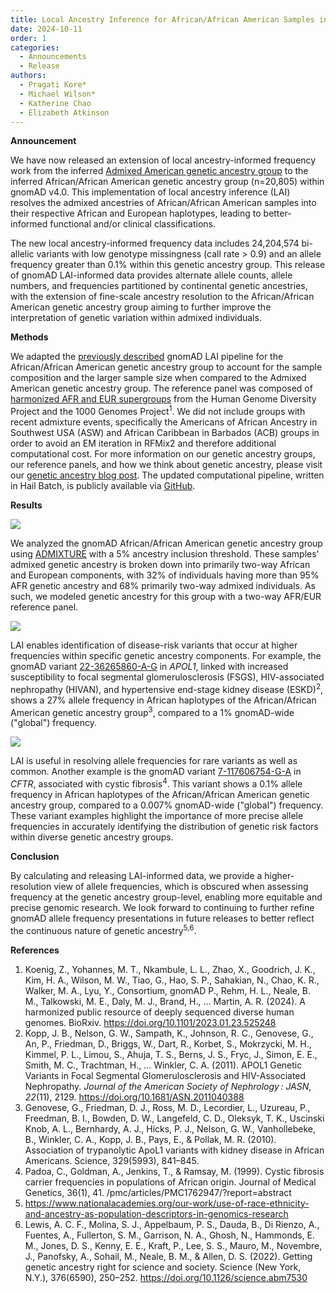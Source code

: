 ```yaml
---
title: Local Ancestry Inference for African/African American Samples in gnomAD
date: 2024-10-11
order: 1
categories:
  - Announcements
  - Release
authors:
  - Pragati Kore*
  - Michael Wilson*
  - Katherine Chao
  - Elizabeth Atkinson
---
```

**Announcement**

We have now released an extension of local ancestry-informed frequency work from the inferred [Admixed American genetic ancestry group](https://gnomad.broadinstitute.org/news/2021-12-local-ancestry-inference-for-latino-admixed-american-samples-in-gnomad/) to the inferred African/African American genetic ancestry group (n=20,805) within gnomAD v4.0. This implementation of local ancestry inference (LAI) resolves the admixed ancestries of African/African American samples into their respective African and European haplotypes, leading to better-informed functional and/or clinical classifications.

<!-- end_excerpt -->

The new local ancestry-informed frequency data includes 24,204,574 bi-allelic variants with low genotype missingness (call rate > 0.9) and an allele frequency greater than 0.1% within this genetic ancestry group. This release of gnomAD LAI-informed data provides alternate allele counts, allele numbers, and frequencies partitioned by continental genetic ancestries, with the extension of fine-scale ancestry resolution to the African/African American genetic ancestry group aiming to further improve the interpretation of genetic variation within admixed individuals.

**Methods**

We adapted the [previously described](https://gnomad.broadinstitute.org/news/2021-12-local-ancestry-inference-for-latino-admixed-american-samples-in-gnomad/) gnomAD LAI pipeline for the African/African American genetic ancestry group to account for the sample composition and the larger sample size when compared to the Admixed American genetic ancestry group. The reference panel was composed of [harmonized AFR and EUR supergroups](https://docs.google.com/spreadsheets/d/1jenSz_HnbA1kBESaUmur3Ob72-EPXJgfUWhbz5UdltA/edit?gid=0#gid=0) from the Human Genome Diversity Project and the 1000 Genomes Project<sup>1</sup>. We did not include groups with recent admixture events, specifically the Americans of African Ancestry in Southwest USA (ASW) and African Caribbean in Barbados (ACB) groups in order to avoid an EM iteration in RFMix2 and therefore additional computational cost. For more information on our genetic ancestry groups, our reference panels, and how we think about genetic ancestry, please visit our [genetic ancestry blog post](https://gnomad.broadinstitute.org/news/2023-11-genetic-ancestry/). The updated computational pipeline, written in Hail Batch, is publicly available via [GitHub](https://www.github.com/broadinstitute/gnomad_local_ancestry). 

**Results**

![](../images/lai_afr_admixture.png)

We analyzed the gnomAD African/African American genetic ancestry group using [ADMIXTURE](https://dalexander.github.io/admixture/) with a 5% ancestry inclusion threshold. These samples' admixed genetic ancestry is broken down into primarily two-way African and European components, with 32% of individuals having more than 95% AFR genetic ancestry and 68% primarily two-way admixed individuals. As such, we modeled genetic ancestry for this group with a two-way AFR/EUR reference panel.

![](../images/lai_afr_apol1.png)

LAI enables identification of disease-risk variants that occur at higher frequencies within specific genetic ancestry components. For example, the gnomAD variant [22-36265860-A-G](https://gnomad.broadinstitute.org/variant/22-36265860-A-G?dataset=gnomad_r4) in *APOL1*, linked with increased susceptibility to focal segmental glomerulosclerosis (FSGS), HIV-associated nephropathy (HIVAN), and hypertensive end-stage kidney disease (ESKD)<sup>2</sup>, shows a 27% allele frequency in African haplotypes of the African/African American genetic ancestry group<sup>3</sup>, compared to a 1% gnomAD-wide ("global") frequency.

![](../images/lai_afr_cftr.png)

LAI is useful in resolving allele frequencies for rare variants as well as common. Another example is the gnomAD variant [7-117606754-G-A](https://gnomad.broadinstitute.org/variant/7-117606754-G-A?dataset=gnomad_r4) in *CFTR*, associated with cystic fibrosis<sup>4</sup>. This variant shows a 0.1% allele frequency in African haplotypes of the African/African American genetic ancestry group, compared to a 0.007% gnomAD-wide ("global") frequency. These variant examples highlight the importance of more precise allele frequencies in accurately identifying the distribution of genetic risk factors within diverse genetic ancestry groups. 

**Conclusion**

By calculating and releasing LAI-informed data, we provide a higher-resolution view of allele frequencies, which is obscured when assessing frequency at the genetic ancestry group-level, enabling more equitable and precise genomic research. We look forward to continuing to further refine gnomAD allele frequency presentations in future releases to better reflect the continuous nature of genetic ancestry<sup>5,6</sup>. 

**References**

1. Koenig, Z., Yohannes, M. T., Nkambule, L. L., Zhao, X., Goodrich, J. K., Kim, H. A., Wilson, M. W., Tiao, G., Hao, S. P., Sahakian, N., Chao, K. R., Walker, M. A., Lyu, Y., Consortium, gnomAD P., Rehm, H. L., Neale, B. M., Talkowski, M. E., Daly, M. J., Brand, H., … Martin, A. R. (2024). A harmonized public resource of deeply sequenced diverse human genomes. BioRxiv. https://doi.org/10.1101/2023.01.23.525248
2. Kopp, J. B., Nelson, G. W., Sampath, K., Johnson, R. C., Genovese, G., An, P., Friedman, D., Briggs, W., Dart, R., Korbet, S., Mokrzycki, M. H., Kimmel, P. L., Limou, S., Ahuja, T. S., Berns, J. S., Fryc, J., Simon, E. E., Smith, M. C., Trachtman, H., … Winkler, C. A. (2011). APOL1 Genetic Variants in Focal Segmental Glomerulosclerosis and HIV-Associated Nephropathy. *Journal of the American Society of Nephrology : JASN*, *22*(11), 2129. <https://doi.org/10.1681/ASN.2011040388>
3. Genovese, G., Friedman, D. J., Ross, M. D., Lecordier, L., Uzureau, P., Freedman, B. I., Bowden, D. W., Langefeld, C. D., Oleksyk, T. K., Uscinski Knob, A. L., Bernhardy, A. J., Hicks, P. J., Nelson, G. W., Vanhollebeke, B., Winkler, C. A., Kopp, J. B., Pays, E., & Pollak, M. R. (2010). Association of trypanolytic ApoL1 variants with kidney disease in African Americans. Science, 329(5993), 841–845. 
4. Padoa, C., Goldman, A., Jenkins, T., & Ramsay, M. (1999). Cystic fibrosis carrier frequencies in populations of African origin. Journal of Medical Genetics, 36(1), 41. /pmc/articles/PMC1762947/?report=abstract
5. <https://www.nationalacademies.org/our-work/use-of-race-ethnicity-and-ancestry-as-population-descriptors-in-genomics-research>
6. Lewis, A. C. F., Molina, S. J., Appelbaum, P. S., Dauda, B., Di Rienzo, A., Fuentes, A., Fullerton, S. M., Garrison, N. A., Ghosh, N., Hammonds, E. M., Jones, D. S., Kenny, E. E., Kraft, P., Lee, S. S., Mauro, M., Novembre, J., Panofsky, A., Sohail, M., Neale, B. M., & Allen, D. S. (2022). Getting genetic ancestry right for science and society. Science (New York, N.Y.), 376(6590), 250–252. <https://doi.org/10.1126/science.abm7530>
